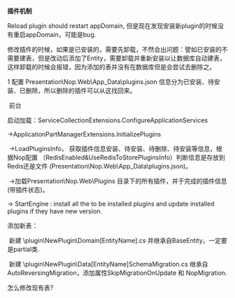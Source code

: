 **插件机制**

Reload plugin should restart appDomain, 但是现在发现安装新plugin的时候没有重启appDomain，可能是bug.

修改插件的时候，如果是已安装的，需要先卸载，不然会出问题：譬如已安装的不需要建表，但是改动后添加了Entity，需要卸载并重新安装以让数据库自动建表，这样卸载的时候会报错，因为添加的表并没有在数据库但是会尝试去删除之。

1 配置 Presentation\Nop.Web\App_Data\plugins.json   信息分为已安装、待安装、已删除，所以删除的插件可以从这找回来。

​	前台

启动加载：ServiceCollectionExtensions.ConfigureApplicationServices

->ApplicationPartManagerExtensions.InitializePlugins

​		->LoadPluginsInfo， 获取插件信息安装、待安装、待删除、待安装等信息，根据Nop配置       （RedisEnabled&UseRedisToStorePluginsInfo）判断信息是存放到Redis还是文件      		(Presentation\Nop.Web\App_Data\plugins.json)。

​		->加载Presentation\Nop.Web\Plugins 目录下的所有插件，并于完成的插件信息(带插件状态)。

-> StartEngine : install all the to be installed plugins and update installed plugins if they have new version.  



添加新表：

​	新建 \plugin\NewPlugin\Domain\[EntityName].cs 并继承自BaseEntity，一定要是partial类.

​	新建 \plugin\NewPlugin\Data\[EntityName]SchemaMigration.cs  继承自AutoReversingMigration，添加属性SkipMigrationOnUpdate 和 NopMigration.

怎么修改现有表?









